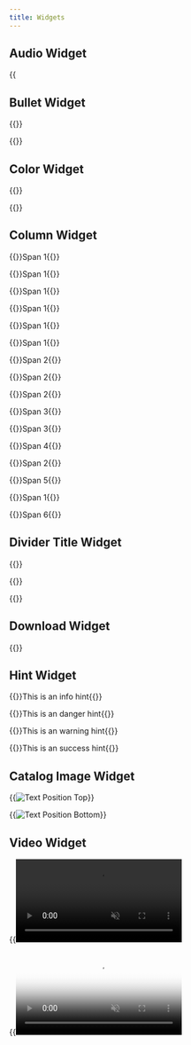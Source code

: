 ```yaml
---
title: Widgets
---
```

## Audio Widget

{{<audio src="https://samplelib.com/lib/preview/mp3/sample-6s.mp3" title="6-second synth melody" span="3">}}

## Bullet Widget

{{<bullet leadingText="Do:" text="example bullet text" type="do">}}

{{<bullet leadingText="Dont:" text="example bullet text" type="dont">}}

## Color Widget

{{<color name="Theme Primary Color" span="3" hex="#003b5c" rgb="0, 59, 92" pantone="302 C" cmyk="100%, 36%, 0%, 64%" mui="">}}

{{<color name="Theme Secondary Color" span="3" hex="#C6007E" rgb="198, 0, 126" pantone="233 C" cmyk="0%, 100%, 36%, 22%" mui="">}}

## Column Widget

{{<column span="1" color="#999" align="center">}}Span 1{{</column>}}

{{<column span="1" color="#999" align="center">}}Span 1{{</column>}}

{{<column span="1" color="#999" align="center">}}Span 1{{</column>}}

{{<column span="1" color="#999" align="center">}}Span 1{{</column>}}

{{<column span="1" color="#999" align="center">}}Span 1{{</column>}}

{{<column span="1" color="#999" align="center">}}Span 1{{</column>}}

{{<column span="2" color="#999" align="center">}}Span 2{{</column>}}

{{<column span="2" color="#999" align="center">}}Span 2{{</column>}}

{{<column span="2" color="#999" align="center">}}Span 2{{</column>}}

{{<column span="3" color="#999" align="center">}}Span 3{{</column>}}

{{<column span="3" color="#999" align="center">}}Span 3{{</column>}}

{{<column span="4" color="#999" align="center">}}Span 4{{</column>}}

{{<column span="2" color="#999" align="center">}}Span 2{{</column>}}

{{<column span="5" color="#999" align="center">}}Span 5{{</column>}}

{{<column span="1" color="#999" align="center">}}Span 1{{</column>}}

{{<column span="6" color="#999" align="center">}}Span 6{{</column>}}

## Divider Title Widget

{{<divider-title title="Left aligned title" align="left">}}

{{<divider-title title="Center aligned title" align="center">}}

{{<divider-title title="Right aligned title" align="right">}}

## Download Widget

{{<download title="Hugo Catalog Logos" span="3" url="/static/downloads/hugo-catalog-logos.zip" subtitle="">}}

## Hint Widget

{{<hint type="info" span="6">}}This is an info hint{{</hint>}}

{{<hint type="danger" span="6">}}This is an danger hint{{</hint>}}

{{<hint type="warning" span="6">}}This is an warning hint{{</hint>}}

{{<hint type="success" span="6">}}This is an success hint{{</hint>}}

## Catalog Image Widget

{{<image src="/images/hugo-catalog-logo.svg" span="6" text_position="top" title="Text Position Top" description="places the images title and description above it." overlay="" light="false" dark="false" scale="true">}}

{{<image src="/images/hugo-catalog-logo.svg" span="6" text_position="bottom" title="Text Position Bottom" description="places the images title and description below it." overlay="" light="false" dark="false" scale="true">}}

## Video Widget

{{<video src="/static/images/download-demo.mp4" span="6" autoplay="false" muted="true" loop="false" poster="">}}

{{<video src="/static/images/download-demo.mp4" span="6" autoplay="false" muted="false" loop="false" poster="/static/images/github-decap-login.png">}}